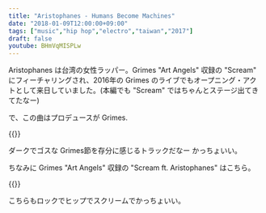 ```yaml
---
title: "Aristophanes - Humans Become Machines"
date: "2018-01-09T12:00:00+09:00"
tags: ["music","hip hop","electro","taiwan","2017"]
draft: false
youtube: BHmVqMISPLw
---
```


Aristophanes は台湾の女性ラッパー。Grimes "Art Angels" 収録の "Scream" にフィーチャリングされ、2016年の Grimes のライブでもオープニング・アクトとして来日していました。(本編でも "Scream" ではちゃんとステージ出てきてたなー)

で、この曲はプロデュースが Grimes.

{{<youtube src="BHmVqMISPLw" title="Aristophanes - Humans Become Machines">}}

ダークでゴスな Grimes節を存分に感じるトラックだなー かっちょいい。

ちなみに Grimes "Art Angels" 収録の "Scream ft. Aristophanes" はこちら。

{{<youtube src="Aqp3Ic8iwWE" title="Grimes - Scream ft. Aristophanes">}}

こちらもロックでヒップでスクリームでかっちょいい。
